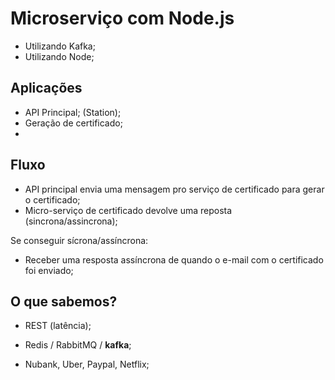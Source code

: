# Microserviço com Node.js

- Utilizando Kafka;
- Utilizando Node;

## Aplicações

- API Principal; (Station);
- Geração de certificado;
-

## Fluxo

- API principal envia uma mensagem pro serviço de certificado para gerar o certificado;
- Micro-serviço de certificado devolve uma reposta (sincrona/assincrona);

Se conseguir sícrona/assíncrona:

- Receber uma resposta assíncrona de quando o e-mail com o certificado foi enviado;

## O que sabemos?

- REST (latência);
- Redis / RabbitMQ / **kafka**;

- Nubank, Uber, Paypal, Netflix;